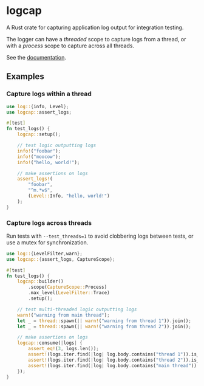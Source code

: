 # logcap

A Rust crate for capturing application log output for integration testing.

The logger can have a _threaded_ scope to capture logs from a thread, or with a _process_ scope to capture across all threads.

See the [documentation](https://docs.rs/logcap/latest/logcap).

## Examples

### Capture logs within a thread

```rust
use log::{info, Level};
use logcap::assert_logs;

#[test]
fn test_logs() {
    logcap::setup();

    // test logic outputting logs
    info!("foobar");
    info!("moocow");
    info!("hello, world!");

    // make assertions on logs
    assert_logs!(
        "foobar",
        "^m.*w$",
        (Level::Info, "hello, world!")
    );
}
```

### Capture logs across threads
Run tests with `--test_threads=1` to avoid clobbering logs between tests, or use a mutex for synchronization.

```rust
use log::{LevelFilter,warn};
use logcap::{assert_logs, CaptureScope};

#[test]
fn test_logs() {
    logcap::builder()
        .scope(CaptureScope::Process)
        .max_level(LevelFilter::Trace)
        .setup();

    // test multi-threaded logic outputting logs
    warn!("warning from main thread");
    let _ = thread::spawn(|| warn!("warning from thread 1")).join();
    let _ = thread::spawn(|| warn!("warning from thread 2")).join();

    // make assertions on logs
    logcap::consume(|logs| {
        assert_eq!(3, logs.len());
        assert!(logs.iter.find(|log| log.body.contains("thread 1")).is_some());
        assert!(logs.iter.find(|log| log.body.contains("thread 2")).is_some());
        assert!(logs.iter.find(|log| log.body.contains("main thread")).is_some());
    });
}
```
